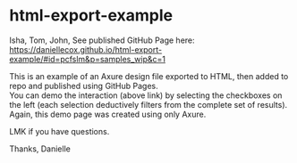 # html-export-example
Isha, Tom, John,
See published GitHub Page here: https://daniellecox.github.io/html-export-example/#id=pcfslm&p=samples_wip&c=1

This is an example of an Axure design file exported to HTML, then added to repo and published using GitHub Pages.  
You can demo the interaction (above link) by selecting the checkboxes on the left (each selection deductively filters from the complete set of results).
Again, this demo page was created using only Axure. 

LMK if you have questions.  

Thanks,
Danielle
